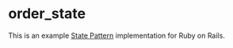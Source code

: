 # order_state
This is an example [State Pattern](https://refactoring.guru/design-patterns/state) implementation for Ruby on Rails.

